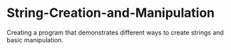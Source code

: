 # String-Creation-and-Manipulation
 Creating a program that demonstrates different ways to create strings and basic manipulation.

